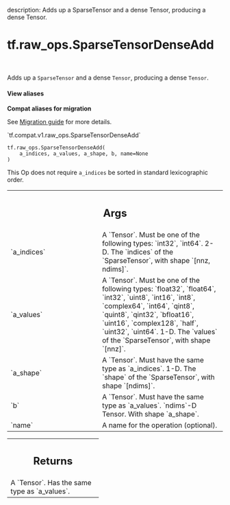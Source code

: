 description: Adds up a SparseTensor and a dense Tensor, producing a dense Tensor.

<div itemscope itemtype="http://developers.google.com/ReferenceObject">
<meta itemprop="name" content="tf.raw_ops.SparseTensorDenseAdd" />
<meta itemprop="path" content="Stable" />
</div>

# tf.raw_ops.SparseTensorDenseAdd

<!-- Insert buttons and diff -->

<table class="tfo-notebook-buttons tfo-api nocontent" align="left">

</table>



Adds up a `SparseTensor` and a dense `Tensor`, producing a dense `Tensor`.

<section class="expandable">
  <h4 class="showalways">View aliases</h4>
  <p>
<b>Compat aliases for migration</b>
<p>See
<a href="https://www.tensorflow.org/guide/migrate">Migration guide</a> for
more details.</p>
<p>`tf.compat.v1.raw_ops.SparseTensorDenseAdd`</p>
</p>
</section>

<pre class="devsite-click-to-copy prettyprint lang-py tfo-signature-link">
<code>tf.raw_ops.SparseTensorDenseAdd(
    a_indices, a_values, a_shape, b, name=None
)
</code></pre>



<!-- Placeholder for "Used in" -->

This Op does not require `a_indices` be sorted in standard lexicographic order.

<!-- Tabular view -->
 <table class="responsive fixed orange">
<colgroup><col width="214px"><col></colgroup>
<tr><th colspan="2"><h2 class="add-link">Args</h2></th></tr>

<tr>
<td>
`a_indices`
</td>
<td>
A `Tensor`. Must be one of the following types: `int32`, `int64`.
2-D.  The `indices` of the `SparseTensor`, with shape `[nnz, ndims]`.
</td>
</tr><tr>
<td>
`a_values`
</td>
<td>
A `Tensor`. Must be one of the following types: `float32`, `float64`, `int32`, `uint8`, `int16`, `int8`, `complex64`, `int64`, `qint8`, `quint8`, `qint32`, `bfloat16`, `uint16`, `complex128`, `half`, `uint32`, `uint64`.
1-D.  The `values` of the `SparseTensor`, with shape `[nnz]`.
</td>
</tr><tr>
<td>
`a_shape`
</td>
<td>
A `Tensor`. Must have the same type as `a_indices`.
1-D.  The `shape` of the `SparseTensor`, with shape `[ndims]`.
</td>
</tr><tr>
<td>
`b`
</td>
<td>
A `Tensor`. Must have the same type as `a_values`.
`ndims`-D Tensor.  With shape `a_shape`.
</td>
</tr><tr>
<td>
`name`
</td>
<td>
A name for the operation (optional).
</td>
</tr>
</table>



<!-- Tabular view -->
 <table class="responsive fixed orange">
<colgroup><col width="214px"><col></colgroup>
<tr><th colspan="2"><h2 class="add-link">Returns</h2></th></tr>
<tr class="alt">
<td colspan="2">
A `Tensor`. Has the same type as `a_values`.
</td>
</tr>

</table>

